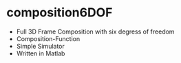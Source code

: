 composition6DOF
===============

* Full 3D Frame Composition with six degress of freedom
* Composition-Function 
* Simple Simulator
* Written in Matlab
